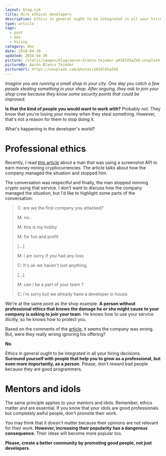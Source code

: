 ```yaml
---
layout: blog.njk
title: Hire ethical developers
description: Ethics in general ought to be integrated in all your hiring decisions. Surround yourself with people that help you to grow as a professional, but even more importantly, as a person
type: article
tags:
  - post
  - dev
  - hiring
category: dev
date: 2018-04-30
updated: 2018-04-30
picture: /static/images/blog/aaron-blanco-tejedor-yH18lOSaZVQ-unsplash.webp
pictureBy: Aarón Blanco Tejedor
pictureUrl: https://unsplash.com/photos/yH18lOSaZVQ
---
```


_Imagine you are running a small shop in your city. One day you catch a few people stealing something in your shop. After arguing, they ask to join your shop crew because they know some security points that could be improved._

**Is that the kind of people you would want to work with?** Probably not. They know that you're losing your money when they steal something. However, that's not a reason for them to stop doing it.

What's happening in the developer's world?

# Professional ethics

Recently, I read [this article](https://medium.com/@timotheejeannin/i-built-a-screenshot-api-and-some-guy-was-mining-cryptocurrencies-with-it-cd188dfae773) about a man that was using a screenshot API to earn money mining cryptocurrencies. The article talks about how the company managed the situation and stopped him.

The conversation was respectful and finally, the man stopped minning crypto using that service. I don't want to discuss how the company managed the situation, but I'd like to highlight some parts of the conversation:

> C: are we the first company you attacked?
>
> M: no..
>
> M: this is my hobby
>
> M: for fun and profit
>
> [...]
>
> M: i am sorry if you had any loss
>
> C: It's ok we haven't lost anything.
>
> [...]
>
> M: can i be a part of your team ?
>
> C: i'm sorry but we already have a developer in house.

We're at the same point as the shop example. **A person without professional ethics that knows the damage he or she might cause to your company is asking to join your team**. He knows how to use your service illicitly, so he knows how to protect you.

Based on the comments of the [article](https://medium.com/@timotheejeannin/i-built-a-screenshot-api-and-some-guy-was-mining-cryptocurrencies-with-it-cd188dfae773), it seems the company was wrong. But, were they really wrong ignoring his offering?

**No**.

Ethics in general ought to be integrated in all your hiring decisions. **Surround yourself with people that help you to grow as a professional, but even more importantly, as a person**. Please, don't reward bad people because they are good programmers.

# Mentors and idols

The same principle applies to your mentors and idols. Remember, ethics matter and are essential. If you know that your idols are good professionals but completely awful people, don't promote their work.

You may think that it doesn't matter because their opinions are not relevant for their work. **However, increasing their popularity has a dangerous consequence**. Their ideas will become more popular too.

**Please, create a better community by promoting good people, not just developers**.
